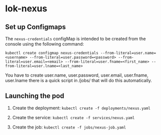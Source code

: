 # lok-nexus

## Set up Configmaps

The `nexus-credentials` configMap is intended to be created from the console using the following command:

```
kubectl create configmap nexus-credentials --from-literal=user.name=<username> --from-literal=user.password=<password> --from-literal=user.email=<email> --from-literal=user.fname=<first_name> --from-literal=user.lname=<last_name>
```

You have to create user.name, user.password, user.email, user.fname, user.lname there is a quick script in /jobs/ that will do this automatically.


## Launching the pod

1. Create the deployment: `kubectl create -f deployments/nexus.yaml`

2. Create the service: `kubectl create -f services/nexus.yaml`

3. Create the job: `kubectl create -f jobs/nexus-job.yaml`

